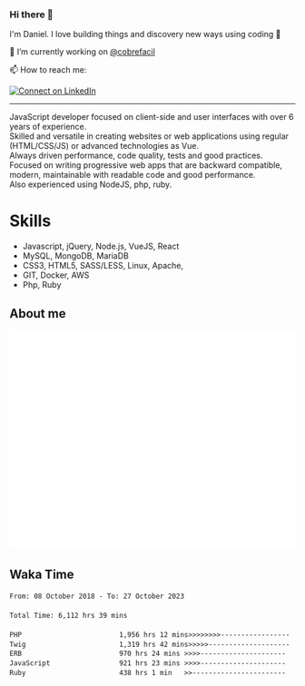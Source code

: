 ### Hi there 👋

I'm Daniel. I love building things and discovery new ways using coding :raised_hands: 

🔭 I’m currently working on [@cobrefacil](https://www.cobrefacil.com.br/)

📫 How to reach me:

[![Connect on LinkedIn](https://img.shields.io/badge/--linkedin?label=LinkedIn&logo=LinkedIn&style=social)](https://www.linkedin.com/in/daniel-cerverizzo/)

---

JavaScript developer focused on client-side and user interfaces with over 6 years of experience.  
Skilled and versatile in creating websites or web applications using regular (HTML/CSS/JS) or advanced technologies as Vue.  
Always driven performance, code quality, tests and good practices.  
 Focused on writing progressive web apps that are backward compatible, modern, maintainable with readable code and good performance.  
Also experienced using NodeJS, php, ruby. 


# Skills

 - Javascript, jQuery, Node.js, VueJS, React
 - MySQL, MongoDB, MariaDB    
 - CSS3, HTML5, SASS/LESS,  Linux, Apache,
 - GIT, Docker, AWS
 - Php, Ruby

## About me

![Metrics](/github-metrics.svg)

## Waka Time

<!--START_SECTION:waka-->

```txt
From: 08 October 2018 - To: 27 October 2023

Total Time: 6,112 hrs 39 mins

PHP                        1,956 hrs 12 mins>>>>>>>>-----------------   32.00 %
Twig                       1,319 hrs 42 mins>>>>>--------------------   21.59 %
ERB                        970 hrs 24 mins >>>>---------------------   15.88 %
JavaScript                 921 hrs 23 mins >>>>---------------------   15.07 %
Ruby                       438 hrs 1 min   >>-----------------------   07.17 %
```

<!--END_SECTION:waka-->

